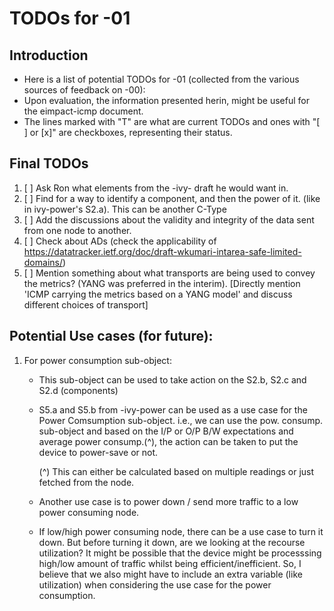 # TODOs for -01

## Introduction
- Here is a list of potential TODOs for -01 (collected from the various sources of feedback on -00):
- Upon evaluation, the information presented herin, might be useful for the eimpact-icmp document.
- The lines marked with "T" are what are current TODOs and ones with "[ ] or [x]" are checkboxes, representing their status.

## Final TODOs
1. [ ] Ask Ron what elements from the -ivy- draft he would want in.
2. [ ] Find for a way to identify a component, and then the power of it. (like in ivy-power's S2.a). This can be another C-Type
3. [ ] Add the discussions about the validity and integrity of the data sent from one node to another.
4. [ ] Check about ADs (check the applicability of https://datatracker.ietf.org/doc/draft-wkumari-intarea-safe-limited-domains/)
5. [ ] Mention something about what transports are being used to convey the metrics? (YANG was preferred in the interim). [Directly mention 'ICMP carrying the metrics based on a YANG model' and discuss different choices of transport]

## Potential Use cases (for future):
1. For power consumption sub-object:
    - This sub-object can be used to take action on the S2.b, S2.c and S2.d (components)
    - S5.a and S5.b from -ivy-power can be used as a use case for the Power Comsumption sub-object. i.e., we can use the pow. consump. sub-object and based on the I/P or O/P B/W expectations and average power consump.(^), the action can be taken to put the device to power-save or not.
    
      (^) This can either be calculated based on multiple readings or just fetched from the node.
    - Another use case is to power down / send more traffic to a low power consuming node.
    - If low/high power consuming node, there can be a use case to turn it down. But before turning it down, are we looking at the recourse utilization? It might be possible that the device might be processsing high/low amount of traffic whilst being efficient/inefficient. So, I believe that we also might have to include an extra variable (like utilization) when considering the use case for the power consumption.